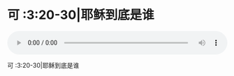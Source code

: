 # 可 :3:20-30|耶稣到底是谁

<audio style="width: 100%;" preload="false" controls controlslist="nodownload"><source src="//file.simai.life/audio/mp3/old/24717.mp3" type="audio/mpeg">Your browser does not support the audio element.</audio>


<p>可 :3:20-30|耶稣到底是谁</p>